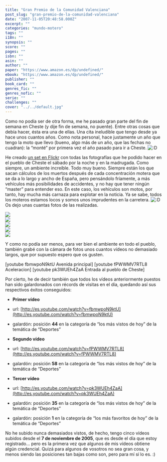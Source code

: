 ```yaml
---
title: "Gran Premio de la Comunidad Valenciana"
post_slug: "gran-premio-de-la-comunidad-valenciana"
date: "2007-11-05T20:48:58.000Z"
excerpt: ""
categories: "mundo-motero"
tags: ""
i18n: ""
synopsis: ""
score: ""
pages: ""
isbn: ""
asin: ""
author: ""
paper: "https://www.amazon.es/dp/undefined/"
ebook: "https://www.amazon.es/dp/undefined/"
publisher: ""
book_card: ""
genres_fic: ""
genres_nofic: ""
serie: ""
challenges: ""
cover: "../../default.jpg"
---
```


Como no podía ser de otra forma, me he pasado gran parte del fin de semana en Cheste (y dije fin de semana, no puente). Entre otras cosas que debía hacer, ésta era una de ellas. Una cita ineludible que tengo desde ya hace unos cuantos años. Como nota personal, hace justamente un año que tengo la moto que llevo (bueno, algo más de un año, que las fechas no cuadran): la “monté” por primera vez el año pasado para ir a Cheste. ![:D](http://fjp.es/wp-includes/images/smilies/icon_biggrin.gif)

He creado [un set en Flickr](http://www.flickr.com/photos/wizard_/sets/72157602907041670/) con todas las fotografías que he podido hacer en el pueblo de Cheste el sábado por la noche y en la madrugada. Como siempre, un ambiente increíble. Todo muy bueno. Siempre están los que sacan cálculos de los muertos después de cada concentración motera que se da a lo largo y ancho de España, pero pensándolo fríamente, a más vehículos más posibilidades de accidentes, y no hay que tener ningún “master” para entender eso. En este caso, los vehículos son motos, por tanto, hay mucha más carnaza para explotar en la noticia. Ya se sabe, todos los moteros estamos locos y somos unos imprudentes en la carretera. ![:D](http://fjp.es/wp-includes/images/smilies/icon_biggrin.gif) Os dejo unas cuantas fotos de las realizadas.

![](images/1858466959_f8fc6a966f.jpg)  
![](images/1858413865_5d49437ab3.jpg)  
![](images/1858090499_552b3a692d.jpg)  
![](images/1857791915_56a2e0fcc6.jpg)  
![](images/1857740863_c32c3343c8.jpg)

Y como no podía ser menos, para ver bien el ambiente en todo el pueblo, también grabé con la cámara de fotos unos cuantos vídeos no demasiado largos, que por supuesto espero que os gusten.

\[youtube fbmwpoN9ktU Avenida principal\] \[youtube fPWWMV7RTL8 Aceleracion\] \[youtube pk3WUEh4ZaA Entrada al pueblo de Cheste\]

Por cierto, he de decir también que todos los vídeos anteriormente puestos han sido galardonados con récords de visitas en el día, quedando así sus respectivos éxitos conseguidos:

- **Primer vídeo**

- url: [http://es.youtube.com/watch?v=fbmwpoN9ktU](http://es.youtube.com/watch?v=fbmwpoN9ktU)
- galardón: posición **44** en la categoría de “los más vistos de hoy” de la temática de “Deportes”

- **Segundo vídeo**

- url: [http://es.youtube.com/watch?v=fPWWMV7RTL8](http://es.youtube.com/watch?v=fPWWMV7RTL8)
- galardón: posición **58** en la categoría de “los más vistos de hoy” de la temática de “Deportes”

- **Tercer vídeo**

- url: [http://es.youtube.com/watch?v=pk3WUEh4ZaA](http://es.youtube.com/watch?v=pk3WUEh4ZaA)
- galardón: posición **35** en la categoría de “los más vistos de hoy” de la temática de “Deportes”

- galardón: posición **1** en la categoría de “los más favoritos de hoy” de la temática de “Deportes”

No he subido nunca demasiados vistos, de hecho, tengo cinco vídeos subidos desde el **7 de noviembre de 2005**, que es desde el día que estoy registrado… pero es la primera vez que algunos de mis vídeos obtiene algún credencial. Quizá para algunos de vosotros no sea gran cosa, y menos siendo las posiciones tan bajas como son, pero para mí sí lo es. :)
